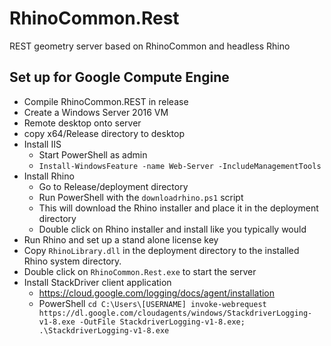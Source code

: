# RhinoCommon.Rest
REST geometry server based on RhinoCommon and headless Rhino


## Set up for Google Compute Engine
- Compile RhinoCommon.REST in release
- Create a Windows Server 2016 VM
- Remote desktop onto server
- copy x64/Release directory to desktop
- Install IIS
    - Start PowerShell as admin
    - `Install-WindowsFeature -name Web-Server -IncludeManagementTools`
- Install Rhino
    - Go to Release/deployment directory
    - Run PowerShell with the `downloadrhino.ps1` script
    - This will download the Rhino installer and place it in the deployment directory
    - Double click on Rhino installer and install like you typically would
- Run Rhino and set up a stand alone license key
- Copy `RhinoLibrary.dll` in the deployment directory to the installed Rhino system directory.
- Double click on `RhinoCommon.Rest.exe` to start the server
- Install StackDriver client application
    - https://cloud.google.com/logging/docs/agent/installation
    - PowerShell `cd C:\Users\[USERNAME]
invoke-webrequest https://dl.google.com/cloudagents/windows/StackdriverLogging-v1-8.exe -OutFile StackdriverLogging-v1-8.exe;
.\StackdriverLogging-v1-8.exe`